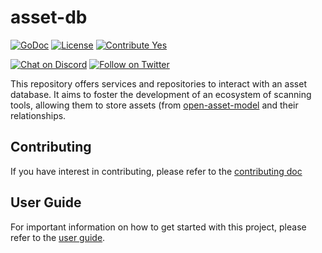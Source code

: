 # asset-db

[![GoDoc](https://pkg.go.dev/badge/github.com/owasp-amass/asset-db/?utm_source=godoc)](https://pkg.go.dev/github.com/owasp-amass/asset-db)
[![License](https://img.shields.io/badge/license-apache%202-blue)](https://www.apache.org/licenses/LICENSE-2.0)
[![Contribute Yes](https://img.shields.io/badge/contribute-yes-brightgreen.svg)](./CONTRIBUTING.md)

[![Chat on Discord](https://img.shields.io/discord/433729817918308352.svg?logo=discord)](https://discord.gg/HNePVyX3cp)
[![Follow on Twitter](https://img.shields.io/twitter/follow/owaspamass.svg?logo=twitter)](https://twitter.com/owaspamass)

This repository offers services and repositories to interact with an asset database. It aims to foster the development of an ecosystem of scanning tools, allowing them to store assets (from [open-asset-model](https://github.com/owasp-amass/open-asset-model) and their relationships.

## Contributing

If you have interest in contributing, please refer to the [contributing doc](CONTRIBUTING.md)

## User Guide

For important information on how to get started with this project, please refer to the [user guide](USER_GUIDE.md).